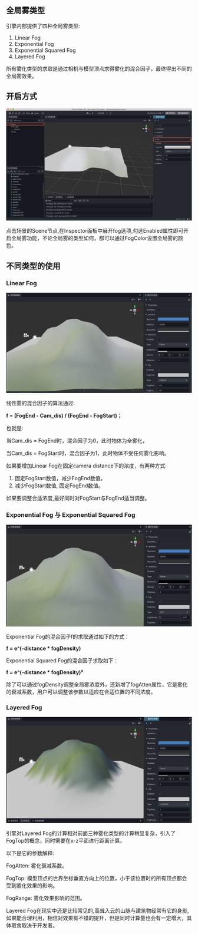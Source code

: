 ## 全局雾类型

引擎内部提供了四种全局雾类型:

1. Linear Fog
2. Exponential Fog
3. Exponential Squared Fog
4. Layered Fog

所有雾化类型的求取是通过相机与模型顶点求得雾化的混合因子，最终得出不同的全局雾效果。

## 开启方式

![image](./fog/fogInspector.png)

点击场景的Scene节点,在Inspector面板中展开fog选项,勾选Enabled属性即可开启全局雾功能，不论全局雾的类型如何，都可以通过FogColor设置全局雾的颜色。

## 不同类型的使用

### Linear Fog


![image](./fog/linear_fog.png)

线性雾的混合因子的算法通过:

**f = (FogEnd - Cam_dis) / (FogEnd - FogStart)；**

也就是:

当Cam_dis = FogEnd时，混合因子为0，此时物体为全雾化，

当Cam_dis = FogStart时，混合因子为1，此时物体不受任何雾化影响。

如果要增加Linear Fog在固定camera distance下的浓度，有两种方式:

1. 固定FogStart数值，减少FogEnd数值。
2. 减少FogStart数值, 固定FogEnd数值。

如果要调整合适浓度,最好同时对FogStart与FogEnd适当调整。

### Exponential Fog 与 Exponential Squared Fog

![image](./fog/expfog.png)

Exponential Fog的混合因子f的求取通过如下的方式：

**f = e^(-distance * fogDensity)**

Exponential Squared Fog的混合因子求取如下：

**f = e^(-distance * fogDensity)²**

除了可以通过fogDensity调整全局雾浓度外，还新增了fogAtten属性，它是雾化的衰减系数，用户可以调整该参数以适应在合适位置的不同浓度。

### Layered Fog

![image](./fog/layerfog.png)

引擎对Layered Fog的计算相对前面三种雾化类型的计算稍显复杂，引入了FogTop的概念，同时需要在x-z平面进行距离计算。

以下是它的参数解释:

FogAtten: 雾化衰减系数。

FogTop: 模型顶点的世界坐标垂直方向上的位置，小于该位置时的所有顶点都会受到雾化效果的影响。

FogRange: 雾化效果影响的范围。

Layered Fog在现实中还是比较常见的,高耸入云的山脉与建筑物经常有它的身影,如果能合理利用，相信对效果有不错的提升，但是同时计算量也会有一定增大，具体取舍取决于开发者。
